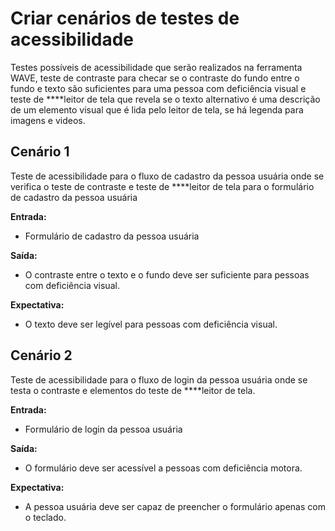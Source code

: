 # Criar cenários de testes de acessibilidade

Testes possíveis de acessibilidade que serão realizados na ferramenta WAVE, teste de contraste para checar se o contraste do fundo entre o fundo e texto são suficientes para uma pessoa com deficiência visual e teste de \*\*\*\*leitor de tela que revela se o texto alternativo é uma descrição de um elemento visual que é lida pelo leitor de tela, se há legenda para imagens e videos.

## **Cenário 1**

Teste de acessibilidade para o fluxo de cadastro da pessoa usuária onde se verifica o teste de contraste e teste de \*\*\*\*leitor de tela para o formulário de cadastro da pessoa usuária

**Entrada:**

* Formulário de cadastro da pessoa usuária

**Saída:**

* O contraste entre o texto e o fundo deve ser suficiente para pessoas com deficiência visual.

**Expectativa:**

* O texto deve ser legível para pessoas com deficiência visual.

## **Cenário 2**

Teste de acessibilidade para o fluxo de login da pessoa usuária onde se testa o contraste e elementos do teste de \*\*\*\*leitor de tela.

**Entrada:**

* Formulário de login da pessoa usuária

**Saída:**

* O formulário deve ser acessível a pessoas com deficiência motora.

**Expectativa:**

* A pessoa usuária deve ser capaz de preencher o formulário apenas com o teclado.
